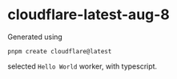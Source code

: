 # cloudflare-latest-aug-8

Generated using

```
pnpm create cloudflare@latest
```

selected `Hello World` worker, with typescript.
